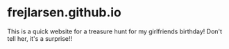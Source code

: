 # frejlarsen.github.io

This is a quick website for a treasure hunt for my girlfriends birthday! Don't tell her, it's a surprise!!
